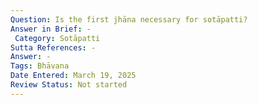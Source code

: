 ```yaml
---
Question: Is the first jhāna necessary for sotāpatti?
Answer in Brief: -
 Category: Sotāpatti
Sutta References: -
Answer: -
Tags: Bhāvana
Date Entered: March 19, 2025
Review Status: Not started
---
```


